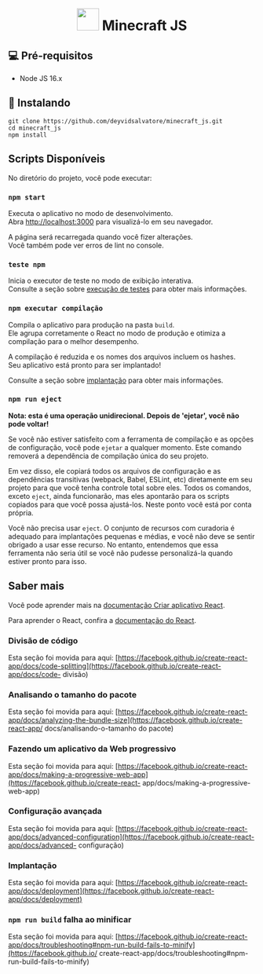 <h1 align="center"><img src="https://cdn.pixabay.com/photo/2013/07/12/19/25/minecraft-154749_1280.png" width="45"> Minecraft JS</h1> 

## 💻 Pré-requisitos
-  Node JS 16.x

## 🚀 Instalando
```
git clone https://github.com/deyvidsalvatore/minecraft_js.git
cd minecraft_js
npm install
```

## Scripts Disponíveis

No diretório do projeto, você pode executar:

### `npm start`

Executa o aplicativo no modo de desenvolvimento.\
Abra [http://localhost:3000](http://localhost:3000) para visualizá-lo em seu navegador.

A página será recarregada quando você fizer alterações.\
Você também pode ver erros de lint no console.

### `teste npm`

Inicia o executor de teste no modo de exibição interativa.\
Consulte a seção sobre [execução de testes](https://facebook.github.io/create-react-app/docs/running-tests) para obter mais informações.

### `npm executar compilação`

Compila o aplicativo para produção na pasta `build`.\
Ele agrupa corretamente o React no modo de produção e otimiza a compilação para o melhor desempenho.

A compilação é reduzida e os nomes dos arquivos incluem os hashes.\
Seu aplicativo está pronto para ser implantado!

Consulte a seção sobre [implantação](https://facebook.github.io/create-react-app/docs/deployment) para obter mais informações.

### `npm run eject`

**Nota: esta é uma operação unidirecional. Depois de 'ejetar', você não pode voltar!**

Se você não estiver satisfeito com a ferramenta de compilação e as opções de configuração, você pode `ejetar` a qualquer momento. Este comando removerá a dependência de compilação única do seu projeto.

Em vez disso, ele copiará todos os arquivos de configuração e as dependências transitivas (webpack, Babel, ESLint, etc) diretamente em seu projeto para que você tenha controle total sobre eles. Todos os comandos, exceto `eject`, ainda funcionarão, mas eles apontarão para os scripts copiados para que você possa ajustá-los. Neste ponto você está por conta própria.

Você não precisa usar `eject`. O conjunto de recursos com curadoria é adequado para implantações pequenas e médias, e você não deve se sentir obrigado a usar esse recurso. No entanto, entendemos que essa ferramenta não seria útil se você não pudesse personalizá-la quando estiver pronto para isso.

## Saber mais

Você pode aprender mais na [documentação Criar aplicativo React](https://facebook.github.io/create-react-app/docs/getting-started).

Para aprender o React, confira a [documentação do React](https://reactjs.org/).

### Divisão de código

Esta seção foi movida para aqui: [https://facebook.github.io/create-react-app/docs/code-splitting](https://facebook.github.io/create-react-app/docs/code- divisão)

### Analisando o tamanho do pacote

Esta seção foi movida para aqui: [https://facebook.github.io/create-react-app/docs/analyzing-the-bundle-size](https://facebook.github.io/create-react-app/ docs/analisando-o-tamanho do pacote)

### Fazendo um aplicativo da Web progressivo

Esta seção foi movida para aqui: [https://facebook.github.io/create-react-app/docs/making-a-progressive-web-app](https://facebook.github.io/create-react- app/docs/making-a-progressive-web-app)

### Configuração avançada

Esta seção foi movida para aqui: [https://facebook.github.io/create-react-app/docs/advanced-configuration](https://facebook.github.io/create-react-app/docs/advanced- configuração)

### Implantação

Esta seção foi movida para aqui: [https://facebook.github.io/create-react-app/docs/deployment](https://facebook.github.io/create-react-app/docs/deployment)

### `npm run build` falha ao minificar

Esta seção foi movida para aqui: [https://facebook.github.io/create-react-app/docs/troubleshooting#npm-run-build-fails-to-minify](https://facebook.github.io/ create-react-app/docs/troubleshooting#npm-run-build-fails-to-minify)
